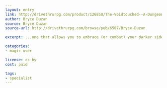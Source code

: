 ```yaml
---
layout: entry
link: http://drivethrurpg.com/product/126858/The-Voidtouched--A-Dungeon-World-Playbook
author: Bryce Duzan
source: Bryce Duzan
source-url: http://drivethrurpg.com/browse/pub/6507/Bryce-Duzan

excerpt: ...one that allows you to embrace (or combat) your darker side. The Voidtouched relies on fear, insanity, and horrific transformations to combat their foes.

categories:
- magic user

license: cc-by
cost: paid

tags:
- specialist
---
```

